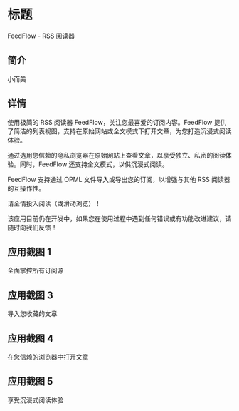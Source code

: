 # 标题

FeedFlow - RSS 阅读器

## 简介

小而美

## 详情

使用极简的 RSS 阅读器 FeedFlow，关注您最喜爱的订阅内容。FeedFlow
提供了简洁的列表视图，支持在原始网站或全文模式下打开文章，为您打造沉浸式阅读体验。

通过选用您信赖的隐私浏览器在原始网站上查看文章，以享受独立、私密的阅读体验。同时，FeedFlow 还支持全文模式，以供沉浸式阅读。

FeedFlow 支持通过 OPML 文件导入或导出您的订阅，以增强与其他 RSS 阅读器的互操作性。

请全情投入阅读（或滑动浏览）！

该应用目前仍在开发中，如果您在使用过程中遇到任何错误或有功能改进建议，请随时向我们反馈！

## 应用截图 1

全面掌控所有订阅源

## 应用截图 3

导入您收藏的文章

## 应用截图 4

在您信赖的浏览器中打开文章

## 应用截图 5

享受沉浸式阅读体验
